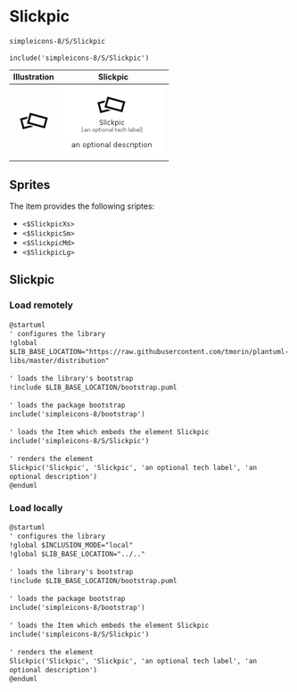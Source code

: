 # Slickpic


```text
simpleicons-8/S/Slickpic
```

```text
include('simpleicons-8/S/Slickpic')
```



| Illustration | Slickpic |
| :---: | :---: |
| ![illustration for Illustration](../../simpleicons-8/S/Slickpic.png) | ![illustration for Slickpic](../../simpleicons-8/S/Slickpic.Local.png) |



## Sprites
The item provides the following sriptes:

- `<$SlickpicXs>`
- `<$SlickpicSm>`
- `<$SlickpicMd>`
- `<$SlickpicLg>`





## Slickpic

### Load remotely
```plantuml
@startuml
' configures the library
!global $LIB_BASE_LOCATION="https://raw.githubusercontent.com/tmorin/plantuml-libs/master/distribution"

' loads the library's bootstrap
!include $LIB_BASE_LOCATION/bootstrap.puml

' loads the package bootstrap
include('simpleicons-8/bootstrap')

' loads the Item which embeds the element Slickpic
include('simpleicons-8/S/Slickpic')

' renders the element
Slickpic('Slickpic', 'Slickpic', 'an optional tech label', 'an optional description')
@enduml
```

### Load locally
```plantuml
@startuml
' configures the library
!global $INCLUSION_MODE="local"
!global $LIB_BASE_LOCATION="../.."

' loads the library's bootstrap
!include $LIB_BASE_LOCATION/bootstrap.puml

' loads the package bootstrap
include('simpleicons-8/bootstrap')

' loads the Item which embeds the element Slickpic
include('simpleicons-8/S/Slickpic')

' renders the element
Slickpic('Slickpic', 'Slickpic', 'an optional tech label', 'an optional description')
@enduml
```


